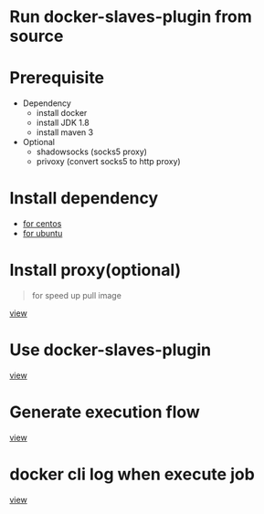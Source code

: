 Run docker-slaves-plugin from source
====================================

# Prerequisite

- Dependency
  - install docker
  - install JDK 1.8
  - install maven 3
- Optional
  - shadowsocks (socks5 proxy)
  - privoxy (convert socks5 to http proxy)

# Install dependency

- [for centos](doc/dependency-centos.md)
- [for ubuntu](doc/dependency-ubuntu.md)

# Install proxy(optional)

>for speed up pull image

[view](doc/install-proxy.md)

# Use docker-slaves-plugin

[view](doc/use-plugin.md)

# Generate execution flow

[view](doc/execution-flow.md)

# docker cli log when execute job

[view](doc/docker-cli-log.md)
